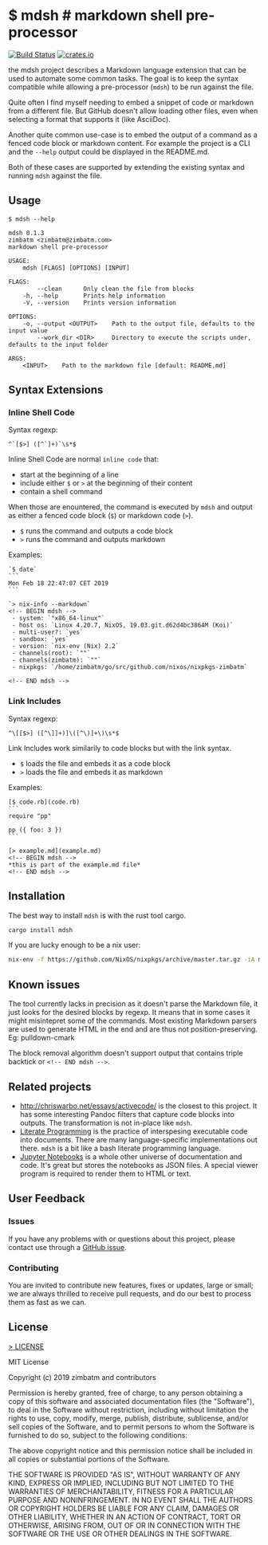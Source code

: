 # $ mdsh # markdown shell pre-processor

[![Build Status](https://travis-ci.com/zimbatm/mdsh.svg?branch=master)](https://travis-ci.com/zimbatm/mdsh) [![crates.io](https://img.shields.io/crates/v/mdsh.svg)](https://crates.io/crates/mdsh)

the mdsh project describes a Markdown language extension that can be used to
automate some common tasks. The goal is to keep the syntax compatible while
allowing a pre-processor (`mdsh`) to be run against the file.

Quite often I find myself needing to embed a snippet of code or markdown from
a different file. But GitHub doesn't allow loading other files, even when
selecting a format that supports it (like AsciiDoc).

Another quite common use-case is to embed the output of a command as a fenced
code block or markdown content. For example the project is a CLI and the
`--help` output could be displayed in the README.md.

Both of these cases are supported by extending the existing syntax and running
`mdsh` against the file.

## Usage

`$ mdsh --help`
```
mdsh 0.1.3
zimbatm <zimbatm@zimbatm.com>
markdown shell pre-processor

USAGE:
    mdsh [FLAGS] [OPTIONS] [INPUT]

FLAGS:
        --clean      Only clean the file from blocks
    -h, --help       Prints help information
    -V, --version    Prints version information

OPTIONS:
    -o, --output <OUTPUT>    Path to the output file, defaults to the input value
        --work_dir <DIR>     Directory to execute the scripts under, defaults to the input folder

ARGS:
    <INPUT>    Path to the markdown file [default: README.md]
```
## Syntax Extensions

### Inline Shell Code

Syntax regexp:
```regexp
^`[$>] ([^`]+)`\s*$
```

Inline Shell Code are normal `inline code` that:

* start at the beginning of a line
* include either `$` or `>` at the beginning of their content
* contain a shell command

When those are enountered, the command is executed by `mdsh` and output as
either a fenced code block (`$`) or markdown code (`>`).

* `$` runs the command and outputs a code block
* `>` runs the command and outputs markdown

Examples:

~~~
`$ date`
```
Mon Feb 18 22:47:07 CET 2019
```
~~~

~~~
`> nix-info --markdown`
<!-- BEGIN mdsh -->
 - system: `"x86_64-linux"`
 - host os: `Linux 4.20.7, NixOS, 19.03.git.d62d4bc3864M (Koi)`
 - multi-user?: `yes`
 - sandbox: `yes`
 - version: `nix-env (Nix) 2.2`
 - channels(root): `""`
 - channels(zimbatm): `""`
 - nixpkgs: `/home/zimbatm/go/src/github.com/nixos/nixpkgs-zimbatm`

<!-- END mdsh -->
~~~

### Link Includes

Syntax regexp:
```regexp
^\[[$>] ([^\]]+)]\([^\)]+\)\s*$
```

Link Includes work similarily to code blocks but with the link syntax.

* `$` loads the file and embeds it as a code block
* `>` loads the file and embeds it as markdown

Examples:

~~~
[$ code.rb](code.rb)
```
require "pp"

pp ({ foo: 3 })
```
~~~

~~~
[> example.md](example.md)
<!-- BEGIN mdsh -->
*this is part of the example.md file*
<!-- END mdsh -->
~~~

## Installation

The best way to install `mdsh` is with the rust tool cargo.

```bash
cargo install mdsh
```

If you are lucky enough to be a nix user:

```bash
nix-env -f https://github.com/NixOS/nixpkgs/archive/master.tar.gz -iA mdsh
```

## Known issues

The tool currently lacks in precision as it doesn't parse the Markdown file,
it just looks for the desired blocks by regexp. It means that in some cases it
might misintepret some of the commands. Most existing Markdown parsers are
used to generate HTML in the end and are thus not position-preserving. Eg:
pulldown-cmark

The block removal algorithm doesn't support output that contains triple
backtick or `<!-- END mdsh -->`.

## Related projects

* http://chriswarbo.net/essays/activecode/ is the closest to this project. It
  has some interesting Pandoc filters that capture code blocks into outputs.
  The transformation is not in-place like `mdsh`.
* [Literate Programming](https://en.wikipedia.org/wiki/Literate_programming)
  is the practice of interspesing executable code into documents. There are
  many language-specific implementations out there. `mdsh` is a bit like a
  bash literate programming language.
* [Jupyter Notebooks](https://jupyter.org/) is a whole other universe of
  documentation and code. It's great but stores the notebooks as JSON files. A
  special viewer program is required to render them to HTML or text.

## User Feedback

### Issues

If you have any problems with or questions about this project, please contact
use through a [GitHub issue](https://github.com/zimbatm/mdsh/issues).

### Contributing

You are invited to contribute new features, fixes or updates, large or small;
we are always thrilled to receive pull requests, and do our best to process
them as fast as we can.

## License

[> LICENSE](LICENSE)
<!-- BEGIN mdsh -->
MIT License

Copyright (c) 2019 zimbatm and contributors

Permission is hereby granted, free of charge, to any person obtaining a copy
of this software and associated documentation files (the "Software"), to deal
in the Software without restriction, including without limitation the rights
to use, copy, modify, merge, publish, distribute, sublicense, and/or sell
copies of the Software, and to permit persons to whom the Software is
furnished to do so, subject to the following conditions:

The above copyright notice and this permission notice shall be included in all
copies or substantial portions of the Software.

THE SOFTWARE IS PROVIDED "AS IS", WITHOUT WARRANTY OF ANY KIND, EXPRESS OR
IMPLIED, INCLUDING BUT NOT LIMITED TO THE WARRANTIES OF MERCHANTABILITY,
FITNESS FOR A PARTICULAR PURPOSE AND NONINFRINGEMENT. IN NO EVENT SHALL THE
AUTHORS OR COPYRIGHT HOLDERS BE LIABLE FOR ANY CLAIM, DAMAGES OR OTHER
LIABILITY, WHETHER IN AN ACTION OF CONTRACT, TORT OR OTHERWISE, ARISING FROM,
OUT OF OR IN CONNECTION WITH THE SOFTWARE OR THE USE OR OTHER DEALINGS IN THE
SOFTWARE.
<!-- END mdsh -->